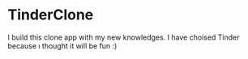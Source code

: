 # TinderClone
I build this clone app with my new knowledges. I have choised Tinder because ı thought it will be fun :)
